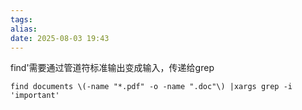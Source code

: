 ```yaml
---
tags: 
alias: 
date: 2025-08-03 19:43
---
```



find'需要通过管道符标准输出变成输入，传递给grep

```shell
find documents \(-name "*.pdf" -o -name ".doc"\) |xargs grep -i 'important'
```

